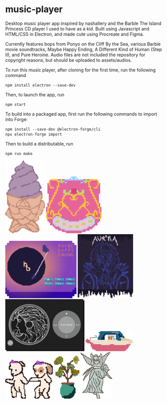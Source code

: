 # music-player

Desktop music player app inspired by nashallery and the Barble The Island Princess CD player I used to have as a kid. Built using Javascript and HTML/CSS in Electron, and made cute using Procreate and Figma.

Currently features bops from Ponyo on the Cliff By the Sea, various Barbie movie soundtracks, Maybe Happy Ending, A Different Kind of Human (Step II), and Pure Heroine. Audio files are not included the repository for copyright reasons, but should be uploaded to assets/audios.


To run this music player, after cloning for the first time, run the following command
```shell
npm install electron --save-dev
```

Then, to launch the app, run
```shell
npm start
```

To build into a packaged app, first run the following commands to import into Forge:
```shell
npm install --save-dev @electron-forge/cli
npx electron-forge import
```

Then to build a distributable, run
```shell
npm run make
```

<div>
  <img src="assets/backgrounds/taiyaki.png" width="125">
  <img src="assets/backgrounds/islandPrincess.png" width="175">
  <img src="assets/backgrounds/vinyl.png" width="225">
  <img src="assets/backgrounds/human.png" width="175">
  <img src="assets/backgrounds/ipod.png" width="250">
  <img src="assets/icons/ponyo/toyBoat.png" width="150" style="display: inline-block;">
  <img src="assets/icons/barbie/gougous.png" width="150" style="display: inline-block;">
  <img src="assets/icons/mhe/hwaboon.png" width="80" style="display: inline-block;">
  <img src="assets/icons/adkoh/fairy.png" width="100" style="display: inline-block;">
</div>
